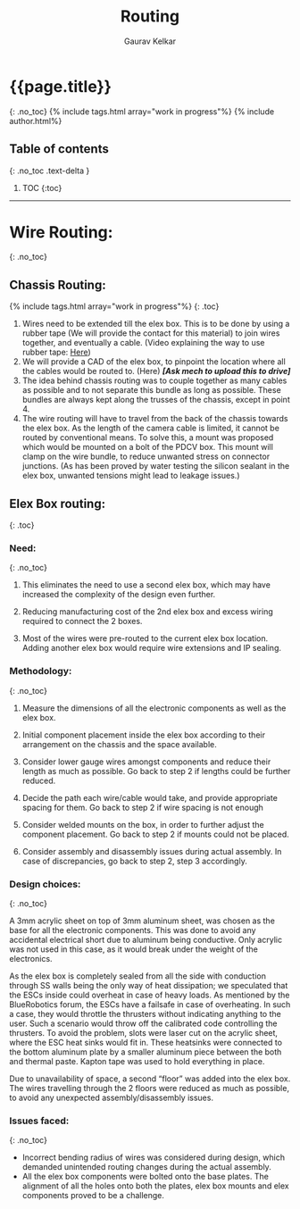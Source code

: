 ﻿---
layout: default
title: Routing
parent: Navigation
nav_order: 1
author: Gaurav Kelkar
---

# {{page.title}}
{: .no_toc}
{% include tags.html array="work in progress"%}
{% include author.html%}

## Table of contents
{: .no_toc .text-delta }

1. TOC
{:toc}

---

 # Wire Routing:
{: .no_toc}
## Chassis Routing:
{% include tags.html array="work in progress"%}
{: .toc}
1. Wires need to be extended till the elex box. This is to be done by using a rubber tape (We will provide the contact for this material) to join wires together, and eventually a cable. (Video explaining the way to use rubber tape: [Here](https://youtu.be/zOp6jgApELE))
2. We will provide a CAD of the elex box, to pinpoint the location where all the cables would be routed to. (Here) **_[Ask mech to upload this to drive]_**
3. The idea behind chassis routing was to couple together as many cables as possible and to not separate this bundle as long as possible. These bundles are always kept along the trusses of the chassis, except in point 4.
4. The wire routing will have to travel from the back of the chassis towards the elex box. As the length of the camera cable is limited, it cannot be routed by conventional means. To solve this, a mount was proposed which would be mounted on a bolt of the PDCV box. This mount will clamp on the wire bundle, to reduce unwanted stress on connector junctions. (As has been proved by water testing the silicon sealant in the elex box, unwanted tensions might lead to leakage issues.)

## Elex Box routing:
{: .toc}
### Need:
{: .no_toc}
1. This eliminates the need to use a second elex box, which may have increased the complexity of the design even further.

2. Reducing manufacturing cost of the 2nd elex box and excess wiring required to connect the 2 boxes.

3. Most of the wires were pre-routed to the current elex box location. Adding another elex box would require wire extensions and IP sealing.

### Methodology:
{: .no_toc}
1. Measure the dimensions of all the electronic components as well as the elex box.

2. Initial component placement inside the elex box according to their arrangement on the chassis and the space available.

3. Consider lower gauge wires amongst components and reduce their length as much as possible. Go back to step 2 if lengths could be further reduced.

4. Decide the path each wire/cable would take, and provide appropriate spacing for them. Go back to step 2 if wire spacing is not enough

5. Consider welded mounts on the box, in order to further adjust the component placement. Go back to step 2 if mounts could not be placed.

6. Consider assembly and disassembly issues during actual assembly. In case of discrepancies, go back to step 2, step 3 accordingly.

### Design choices:
{: .no_toc}

A 3mm acrylic sheet on top of 3mm aluminum sheet, was chosen as the base for all the electronic components. This was done to avoid any accidental electrical short due to aluminum being conductive. Only acrylic was not used in this case, as it would break under the weight of the electronics.

As the elex box is completely sealed from all the side with conduction through SS walls being the only way of heat dissipation; we speculated that the ESCs inside could overheat in case of heavy loads. As mentioned by the BlueRobotics forum, the ESCs have a failsafe in case of overheating. In such a case, they would throttle the thrusters without indicating anything to the user. Such a scenario would throw off the calibrated code controlling the thrusters. To avoid the problem, slots were laser cut on the acrylic sheet, where the ESC heat sinks would fit in. These heatsinks were connected to the bottom aluminum plate by a smaller aluminum piece between the both and thermal paste. Kapton tape was used to hold everything in place.

Due to unavailability of space, a second “floor” was added into the elex box. The wires travelling through the 2 floors were reduced as much as possible, to avoid any unexpected assembly/disassembly issues.

### Issues faced:
{: .no_toc}
+ Incorrect bending radius of wires was considered during design, which demanded unintended routing changes during the actual assembly.
+ All the elex box components were bolted onto the base plates. The alignment of all the holes onto both the plates, elex box mounts and elex components proved to be a challenge.
